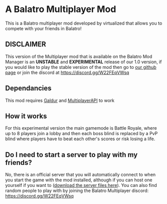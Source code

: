 # A Balatro Multiplayer Mod

This is a Balatro multiplayer mod developed by virtualized that allows you to compete with your friends in Balatro!

## DISCLAIMER

This version of the Multiplayer mod that is available on the Balatro Mod Manager is an **UNSTABLE** and **EXPERIMENTAL** release of our 1.0 version, if you would like to play the stable version of the mod then go to [our github page](https://github.com/V-rtualized/BalatroMultiplayer) or join the discord at https://discord.gg/W22FEqVWsq

## Dependancies

This mod requires [Galdur](https://github.com/Eremel/Galdur) and [MultiplayerAPI](https://github.com/V-rtualized/BalatroMultiplayerAPI) to work

## How it works

For this experimental version the main gamemode is Battle Royale, where up to 8 players join a lobby and then each boss blind is replaced by a PvP blind where players have to beat each other's scores or risk losing a life.

## Do I need to start a server to play with my friends?

No, there is an official server that you will automatically connect to when you start the game with the mod installed, although if you can host one yourself if you want to ([download the server files here](https://github.com/V-rtualized/BalatroMultiplayerAPI-Server)). You can also find random people to play with by joining the Balatro Multiplayer discord: https://discord.gg/W22FEqVWsq